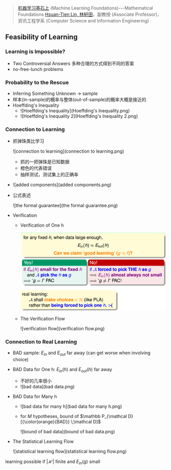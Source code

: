 > [机器学习基石上](https://www.coursera.org/learn/ntumlone-mathematicalfoundations) (Machine Learning Foundations)---Mathematical Foundations
> [Hsuan-Tien Lin, 林轩田](https://www.coursera.org/instructor/htlin)，副教授 (Associate Professor)，资讯工程学系 (Computer Science and Information Engineering)

## Feasibility of Learning

### Learning is Impossible?

- Two Controversial Answers  多种合理的方式得到不同的答案
- no-free-lunch problems


### Probability to the Rescue

- Inferring Something Unknown → sample
- 样本(in-sample)的概率与整体(out-of-sample)的概率大概是接近的
- Hoeffding's Inequality 
  - ![Hoeffding's Inequality](Hoeffding's Inequality.png)
  - ![Hoeffding's Inequality 2](Hoeffding's Inequality 2.png)

### Connection to Learning

- 抓弹珠类比学习

  ![connection to learning](connection to learning.png)

  - 抓的一把弹珠是已知数据
  - 橙色的代表错误
  - 抽样测试，测试集上的正确率

- ![added components](added components.png)

- 公式表述

  ![the formal guarantee](the formal guarantee.png)

- Verification

  - Verification of One h 

    ![verification](verification.png)

  - The Verification Flow 

    ![verification flow](verification flow.png)

### Connection to Real Learning

- BAD sample: $E_{in}$ and $E_{out}$ far away (can get worse when involving choice)

- BAD Data for One h: $E_{in}(h)$ and $E_{out}(h)$ far away

  - 不好的几率很小
  - ![bad data](bad data.png)

- BAD Data for Many h 

  - ![bad data for many h](bad data for many h.png)

  - for $M$ hypotheses, bound of $\mathbb P_{\mathcal D}[{\color{orange}{BAD}} \;\mathcal D]$ 

    ![bound of bad data](bound of bad data.png)

- The Statistical Learning Flow

  ![statistical learning flow](statistical learning flow.png)




learning possible if $|\mathcal H|$ finite and $E_{in}(g)$ small







